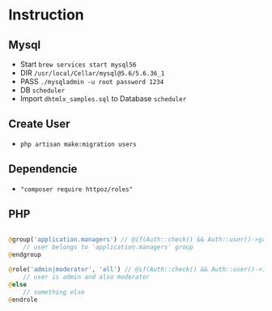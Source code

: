 # Instruction

## Mysql
- Start `brew services start mysql56`
- DIR `/usr/local/Cellar/mysql@5.6/5.6.36_1`
- PASS `./mysqladmin -u root password 1234`
- DB `scheduler`
- Import `dhtmlx_samples.sql` to Database `scheduler`

## Create User

- `php artisan make:migration users`

## Dependencie

- `"composer require httpoz/roles"`


## PHP

```php

@group('application.managers') // @if(Auth::check() && Auth::user()->group() == 'application.managers')
    // user belongs to 'application.managers' group
@endgroup

@role('admin|moderator', 'all') // @if(Auth::check() && Auth::user()->isRole('admin|moderator', 'all'))
    // user is admin and also moderator
@else
    // something else
@endrole

```
